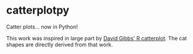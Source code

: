 # catterplotpy

Catter plots... now in Python!

This work was inspired in large part by
[David Gibbs' R catterplot](https://github.com/Gibbsdavidl/CatterPlots). The
cat shapes are directly derived from that work.
